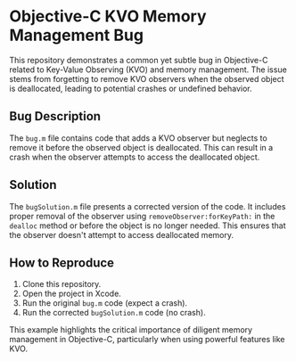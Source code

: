 # Objective-C KVO Memory Management Bug

This repository demonstrates a common yet subtle bug in Objective-C related to Key-Value Observing (KVO) and memory management.  The issue stems from forgetting to remove KVO observers when the observed object is deallocated, leading to potential crashes or undefined behavior.

## Bug Description

The `bug.m` file contains code that adds a KVO observer but neglects to remove it before the observed object is deallocated.  This can result in a crash when the observer attempts to access the deallocated object.

## Solution

The `bugSolution.m` file presents a corrected version of the code.  It includes proper removal of the observer using `removeObserver:forKeyPath:` in the `dealloc` method or before the object is no longer needed.  This ensures that the observer doesn't attempt to access deallocated memory.

## How to Reproduce

1. Clone this repository.
2. Open the project in Xcode.
3. Run the original `bug.m` code (expect a crash). 
4. Run the corrected `bugSolution.m` code (no crash).

This example highlights the critical importance of diligent memory management in Objective-C, particularly when using powerful features like KVO.